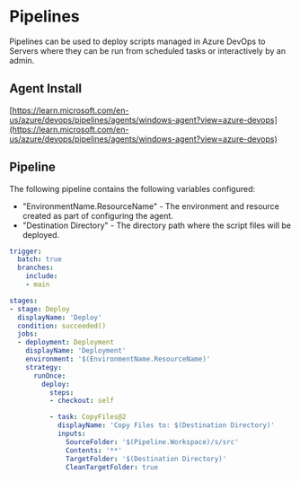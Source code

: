 # Pipelines

Pipelines can be used to deploy scripts managed in Azure DevOps to Servers where they can be run from scheduled tasks or interactively by an admin.

## Agent Install

[https://learn.microsoft.com/en-us/azure/devops/pipelines/agents/windows-agent?view=azure-devops](https://learn.microsoft.com/en-us/azure/devops/pipelines/agents/windows-agent?view=azure-devops)

## Pipeline

The following pipeline contains the following variables configured:

- "EnvironmentName.ResourceName" - The environment and resource created as part of configuring the agent.
- "Destination Directory" - The directory path where the script files will be deployed.

```yml
trigger:
  batch: true
  branches:
    include:
    - main

stages:
- stage: Deploy
  displayName: 'Deploy'
  condition: succeeded()
  jobs:
  - deployment: Deployment
    displayName: 'Deployment'
    environment: '$(EnvironmentName.ResourceName)'
    strategy:
      runOnce:
        deploy:
          steps:
          - checkout: self

          - task: CopyFiles@2
            displayName: 'Copy Files to: $(Destination Directory)'
            inputs:
              SourceFolder: '$(Pipeline.Workspace)/s/src'
              Contents: '**'
              TargetFolder: '$(Destination Directory)'
              CleanTargetFolder: true
```